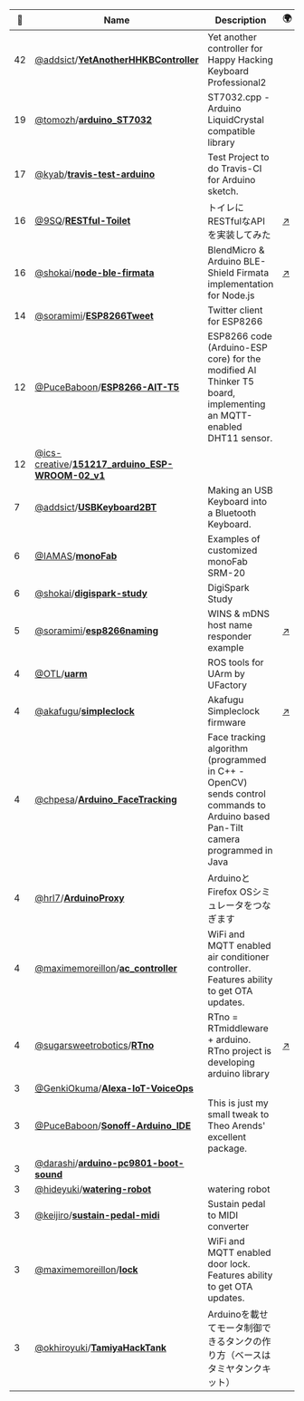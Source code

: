 |:star2: | Name | Description | 🌍|
|---|---|---|---|
|42|[@addsict](https://github.com/addsict)/[**YetAnotherHHKBController**](https://github.com/addsict/YetAnotherHHKBController)|Yet another controller for Happy Hacking Keyboard Professional2||
|19|[@tomozh](https://github.com/tomozh)/[**arduino_ST7032**](https://github.com/tomozh/arduino_ST7032)|ST7032.cpp - Arduino LiquidCrystal compatible library||
|17|[@kyab](https://github.com/kyab)/[**travis-test-arduino**](https://github.com/kyab/travis-test-arduino)|Test Project to do Travis-CI for Arduino sketch.||
|16|[@9SQ](https://github.com/9SQ)/[**RESTful-Toilet**](https://github.com/9SQ/RESTful-Toilet)|トイレにRESTfulなAPIを実装してみた|[:arrow_upper_right:](http://eleclog.quitsq.com/2016/01/restful-toilet.html)|
|16|[@shokai](https://github.com/shokai)/[**node-ble-firmata**](https://github.com/shokai/node-ble-firmata)|BlendMicro & Arduino BLE-Shield Firmata implementation for Node.js|[:arrow_upper_right:](https://www.npmjs.org/package/ble-firmata)|
|14|[@soramimi](https://github.com/soramimi)/[**ESP8266Tweet**](https://github.com/soramimi/ESP8266Tweet)|Twitter client for ESP8266||
|12|[@PuceBaboon](https://github.com/PuceBaboon)/[**ESP8266-AIT-T5**](https://github.com/PuceBaboon/ESP8266-AIT-T5)|ESP8266 code (Arduino-ESP core) for the modified AI Thinker T5 board, implementing an MQTT-enabled DHT11 sensor.||
|12|[@ics-creative](https://github.com/ics-creative)/[**151217_arduino_ESP-WROOM-02_v1**](https://github.com/ics-creative/151217_arduino_ESP-WROOM-02_v1)|||
|7|[@addsict](https://github.com/addsict)/[**USBKeyboard2BT**](https://github.com/addsict/USBKeyboard2BT)|Making an USB Keyboard into a Bluetooth Keyboard.||
|6|[@IAMAS](https://github.com/IAMAS)/[**monoFab**](https://github.com/IAMAS/monoFab)|Examples of customized monoFab SRM-20||
|6|[@shokai](https://github.com/shokai)/[**digispark-study**](https://github.com/shokai/digispark-study)|DigiSpark Study||
|5|[@soramimi](https://github.com/soramimi)/[**esp8266naming**](https://github.com/soramimi/esp8266naming)|WINS & mDNS host name responder example|[:arrow_upper_right:](http://www.soramimi.jp/esp8266/naming/)|
|4|[@OTL](https://github.com/OTL)/[**uarm**](https://github.com/OTL/uarm)|ROS tools for UArm by UFactory||
|4|[@akafugu](https://github.com/akafugu)/[**simpleclock**](https://github.com/akafugu/simpleclock)|Akafugu Simpleclock firmware|[:arrow_upper_right:](http://akafugu.jp/posts/products/simpleclock)|
|4|[@chpesa](https://github.com/chpesa)/[**Arduino_FaceTracking**](https://github.com/chpesa/Arduino_FaceTracking)|Face tracking algorithm (programmed in C++ - OpenCV) sends control commands to Arduino based Pan-Tilt camera programmed in Java ||
|4|[@hrl7](https://github.com/hrl7)/[**ArduinoProxy**](https://github.com/hrl7/ArduinoProxy)|ArduinoとFirefox OSシミュレータをつなぎます||
|4|[@maximemoreillon](https://github.com/maximemoreillon)/[**ac_controller**](https://github.com/maximemoreillon/ac_controller)|WiFi and MQTT enabled air conditioner controller. Features ability to get OTA updates.||
|4|[@sugarsweetrobotics](https://github.com/sugarsweetrobotics)/[**RTno**](https://github.com/sugarsweetrobotics/RTno)|RTno = RTmiddleware + arduino. RTno project is developing arduino library|[:arrow_upper_right:](http://www.ysuga.net/robot/rtm/rtc/rtno)|
|3|[@GenkiOkuma](https://github.com/GenkiOkuma)/[**Alexa-IoT-VoiceOps**](https://github.com/GenkiOkuma/Alexa-IoT-VoiceOps)|||
|3|[@PuceBaboon](https://github.com/PuceBaboon)/[**Sonoff-Arduino_IDE**](https://github.com/PuceBaboon/Sonoff-Arduino_IDE)|This is just my small tweak to Theo Arends' excellent package.||
|3|[@darashi](https://github.com/darashi)/[**arduino-pc9801-boot-sound**](https://github.com/darashi/arduino-pc9801-boot-sound)|||
|3|[@hideyuki](https://github.com/hideyuki)/[**watering-robot**](https://github.com/hideyuki/watering-robot)|watering robot||
|3|[@keijiro](https://github.com/keijiro)/[**sustain-pedal-midi**](https://github.com/keijiro/sustain-pedal-midi)|Sustain pedal to MIDI converter||
|3|[@maximemoreillon](https://github.com/maximemoreillon)/[**lock**](https://github.com/maximemoreillon/lock)|WiFi and MQTT enabled door lock. Features ability to get OTA updates.||
|3|[@okhiroyuki](https://github.com/okhiroyuki)/[**TamiyaHackTank**](https://github.com/okhiroyuki/TamiyaHackTank)|Arduinoを載せてモータ制御できるタンクの作り方（ベースはタミヤタンクキット）||

